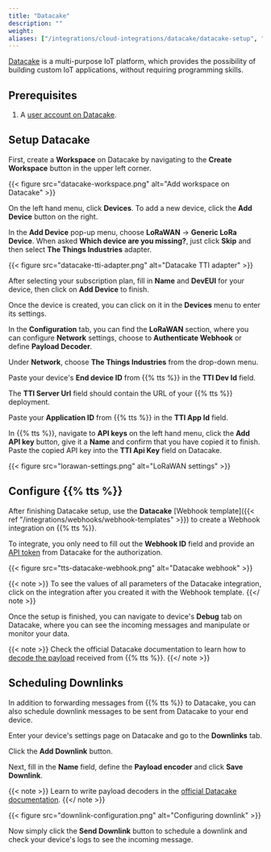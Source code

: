 ```yaml
---
title: "Datacake"
description: ""
weight: 
aliases: ["/integrations/cloud-integrations/datacake/datacake-setup", "/integrations/cloud-integrations/datacake/tts-setup", "/integrations/cloud-integrations/datacake/scheduling-downlinks"]
---
```


[Datacake](https://datacake.co/) is a multi-purpose IoT platform, which provides the possibility of building custom IoT applications, without requiring programming skills. 

<!--more-->

## Prerequisites

1. A [user account on Datacake](https://app.datacake.de/signup).

## Setup Datacake

First, create a **Workspace** on Datacake by navigating to the **Create Workspace** button in the upper left corner. 

{{< figure src="datacake-workspace.png" alt="Add workspace on Datacake" >}}

On the left hand menu, click **Devices**. To add a new device, click the **Add Device** button on the right. 

In the **Add Device** pop-up menu, choose **LoRaWAN** &#8594; **Generic LoRa Device**. When asked **Which device are you missing?**, just click **Skip** and then select **The Things Industries** adapter.

{{< figure src="datacake-tti-adapter.png" alt="Datacake TTI adapter" >}}

After selecting your subscription plan, fill in **Name** and **DevEUI** for your device, then click on **Add Device** to finish.

Once the device is created, you can click on it in the **Devices** menu to enter its settings.

In the **Configuration** tab, you can find the **LoRaWAN** section, where you can configure **Network** settings, choose to **Authenticate Webhook** or define **Payload Decoder**. 

Under **Network**, choose **The Things Industries** from the drop-down menu.

Paste your device's **End device ID** from {{% tts %}} in the **TTI Dev Id** field.

The **TTI Server Url** field should contain the URL of your {{% tts %}} deployment.

Paste your **Application ID** from {{% tts %}} in the **TTI App Id** field. 

In {{% tts %}}, navigate to **API keys** on the left hand menu, click the **Add API key** button, give it a **Name** and confirm that you have copied it to finish. Paste the copied API key into the **TTI Api Key** field on Datacake. 

{{< figure src="lorawan-settings.png" alt="LoRaWAN settings" >}}

## Configure {{% tts %}}

After finishing Datacake setup, use the **Datacake** [Webhook template]({{< ref "/integrations/webhooks/webhook-templates" >}}) to create a Webhook integration on {{% tts %}}.

To integrate, you only need to fill out the **Webhook ID** field and provide an [API token](https://docs.datacake.de/api/generate-access-token) from Datacake for the authorization.

{{< figure src="tts-datacake-webhook.png" alt="Datacake webhook" >}}

{{< note >}} To see the values of all parameters of the Datacake integration, click on the integration after you created it with the Webhook template. {{</ note >}}

Once the setup is finished, you can navigate to device's **Debug** tab on Datacake, where you can see the incoming messages and manipulate or monitor your data.

{{< note >}} Check the official Datacake documentation to learn how to [decode the payload](https://docs.datacake.de/lorawan/payload-decoders) received from {{% tts %}}. {{</ note >}}

## Scheduling Downlinks

In addition to forwarding messages from {{% tts %}} to Datacake, you can also schedule downlink messages to be sent from Datacake to your end device.

Enter your device's settings page on Datacake and go to the **Downlinks** tab.

Click the **Add Downlink** button.

Next, fill in the **Name** field, define the **Payload encoder** and click **Save Downlink**. 

{{< note >}} Learn to write payload decoders in the [official Datacake documentation](https://docs.datacake.de/lorawan/downlinks#writing-a-downlink-encoder). {{</ note >}}

{{< figure src="downlink-configuration.png" alt="Configuring downlink" >}}

Now simply click the **Send Downlink** button to schedule a downlink and check your device's logs to see the incoming message.
